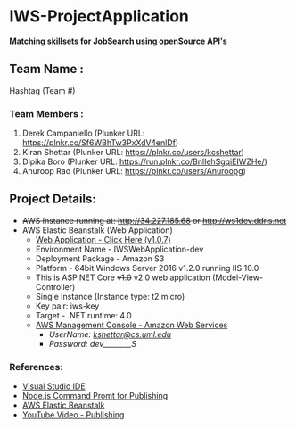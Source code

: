 # IWS-ProjectApplication
**Matching skillsets for JobSearch using openSource API's**
## Team Name : 
Hashtag (Team #)
### Team Members :
1. Derek Campaniello (Plunker URL: https://plnkr.co/Sf6WBhTw3PxXdV4enlDf)
2. Kiran Shettar (Plunker URL: https://plnkr.co/users/kcshettar)
3. Dipika Boro (Plunker URL: https://run.plnkr.co/BnlIehSgqiEIWZHe/)
4. Anuroop Rao (Plunker URL: https://plnkr.co/users/Anuroopg)
## Project Details:
- ~~AWS Instance running at: http://34.227.185.68 or http://ws1dev.ddns.net~~
- AWS Elastic Beanstalk (Web Application)
    - [Web Application - Click Here (v1.0.7)](http://iwswebapplication-dev.us-west-2.elasticbeanstalk.com/)
    - Environment Name - IWSWebApplication-dev
    - Deployment Package - Amazon S3
    - Platform - 64bit Windows Server 2016 v1.2.0 running IIS 10.0
    - This is ASP.NET Core ~~v1.0~~ v2.0 web application (Model-View-Controller)
    - Single Instance (Instance type: t2.micro)
    - Key pair: iws-key 
    - Target - .NET runtime: 4.0 
    - [AWS Management Console - Amazon Web Services](https://aws.amazon.com/console/)
        - *UserName: kshettar@cs.uml.edu*
        - *Password: dev________S*
### References: 
- [Visual Studio IDE](https://www.visualstudio.com/vs/)
- [Node.js Command Promt for Publishing](https://docs.npmjs.com/getting-started/installing-node)
- [AWS Elastic Beanstalk](https://aws.amazon.com/elasticbeanstalk/)
- [YouTube Video - Publishing](https://www.youtube.com/watch?v=7TERFQ_U9W0)